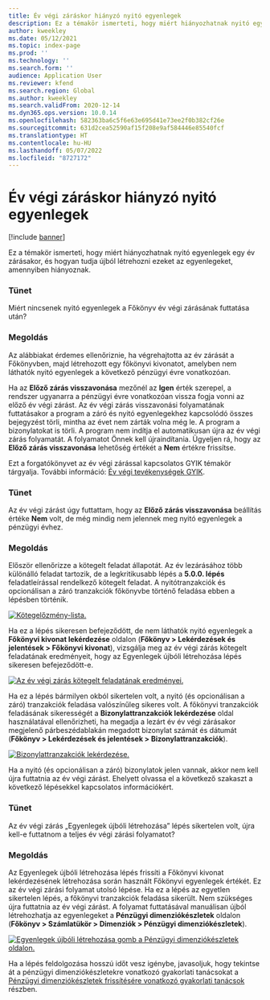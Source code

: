 ```yaml
---
title: Év végi záráskor hiányzó nyitó egyenlegek
description: Ez a témakör ismerteti, hogy miért hiányozhatnak nyitó egyenlegek egy év zárásakor, és hogyan tudja újból létrehozni ezeket az egyenlegeket, amennyiben hiányoznak.
author: kweekley
ms.date: 05/12/2021
ms.topic: index-page
ms.prod: ''
ms.technology: ''
ms.search.form: ''
audience: Application User
ms.reviewer: kfend
ms.search.region: Global
ms.author: kweekley
ms.search.validFrom: 2020-12-14
ms.dyn365.ops.version: 10.0.14
ms.openlocfilehash: 582363ba6c5f6e63e695d41e73ee2f0b382cf26e
ms.sourcegitcommit: 631d2cea52590af15f208e9af584446e85540fcf
ms.translationtype: HT
ms.contentlocale: hu-HU
ms.lasthandoff: 05/07/2022
ms.locfileid: "8727172"
---
```

# <a name="year-end-close-missing-opening-balances"></a>Év végi záráskor hiányzó nyitó egyenlegek

[!include [banner](../includes/banner.md)]

Ez a témakör ismerteti, hogy miért hiányozhatnak nyitó egyenlegek egy év zárásakor, és hogyan tudja újból létrehozni ezeket az egyenlegeket, amennyiben hiányoznak.

### <a name="symptom"></a>Tünet

Miért nincsenek nyitó egyenlegek a Főkönyv év végi zárásának futtatása után? 

### <a name="resolution"></a>Megoldás

Az alábbiakat érdemes ellenőriznie, ha végrehajtotta az év zárását a Főkönyvben, majd létrehozott egy főkönyvi kivonatot, amelyben nem láthatók nyitó egyenlegek a következő pénzügyi évre vonatkozóan.

Ha az **Előző zárás visszavonása** mezőnél az **Igen** érték szerepel, a rendszer ugyanarra a pénzügyi évre vonatkozóan vissza fogja vonni az előző év végi zárást. Az év végi zárás visszavonási folyamatának futtatásakor a program a záró és nyitó egyenlegekhez kapcsolódó összes bejegyzést törli, mintha az évet nem zárták volna még le. A program a bizonylatokat is törli. A program nem indítja el automatikusan újra az év végi zárás folyamatát. A folyamatot Önnek kell újraindítania. Ügyeljen rá, hogy az **Előző zárás visszavonása** lehetőség értékét a **Nem** értékre frissítse.

Ezt a forgatókönyvet az év végi zárással kapcsolatos GYIK témakör tárgyalja. További információ: [Év végi tevékenységek GYIK](faq-year-end-activities.md).

### <a name="symptom"></a>Tünet

Az év végi zárást úgy futtattam, hogy az **Előző zárás visszavonása** beállítás értéke **Nem** volt, de még mindig nem jelennek meg nyitó egyenlegek a pénzügyi évhez.

### <a name="resolution"></a>Megoldás

Először ellenőrizze a kötegelt feladat állapotát. Az év lezárásához több különálló feladat tartozik, de a legkritikusabb lépés a **5.0.0. lépés** feladatleírással rendelkező kötegelt feladat. A nyitótranzakciók és opcionálisan a záró tranzakciók főkönyvbe történő feladása ebben a lépésben történik. 

[![Kötegelőzmény-lista.](./media/yec-mssng-open-blnces-01.png)](./media/yec-mssng-open-blnces-01.png)

Ha ez a lépés sikeresen befejeződött, de nem láthatók nyitó egyenlegek a **Főkönyvi kivonat lekérdezése** oldalon (**Főkönyv > Lekérdezések és jelentések > Főkönyvi kivonat**), vizsgálja meg az év végi zárás kötegelt feladatának eredményeit, hogy az Egyenlegek újbóli létrehozása lépés sikeresen befejeződött-e.

[![Az év végi zárás kötegelt feladatának eredményei.](./media/yec-mssng-open-blnces-02.png)](./media/yec-mssng-open-blnces-02.png)

Ha ez a lépés bármilyen okból sikertelen volt, a nyitó (és opcionálisan a záró) tranzakciók feladása valószínűleg sikeres volt. A főkönyvi tranzakciók feladásának sikerességét a **Bizonylattranzakciók lekérdezése** oldal használatával ellenőrizheti, ha megadja a lezárt év év végi zárásakor megjelenő párbeszédablakán megadott bizonylat számát és dátumát (**Főkönyv > Lekérdezések és jelentések > Bizonylattranzakciók**).

[![Bizonylattranzakciók lekérdezése.](./media/yec-mssng-open-blnces-03.png)](./media/yec-mssng-open-blnces-03.png)

Ha a nyitó (és opcionálisan a záró) bizonylatok jelen vannak, akkor nem kell újra futtatnia az év végi zárást. Ehelyett olvassa el a következő szakaszt a következő lépésekkel kapcsolatos információkért.

### <a name="symptom"></a>Tünet

Az év végi zárás „Egyenlegek újbóli létrehozása” lépés sikertelen volt, újra kell-e futtatnom a teljes év végi zárási folyamatot?

### <a name="resolution"></a>Megoldás

Az Egyenlegek újbóli létrehozása lépés frissíti a Főkönyvi kivonat lekérdezésének létrehozása során használt Főkönyvi egyenlegek értékét.  Ez az év végi zárási folyamat utolsó lépése.  Ha ez a lépés az egyetlen sikertelen lépés, a főkönyvi tranzakciók feladása sikerült.  Nem szükséges újra futtatnia az év végi zárást. A folyamat futtatásával manuálisan újból létrehozhatja az egyenlegeket a **Pénzügyi dimenziókészletek** oldalon (**Főkönyv > Számlatükör > Dimenziók > Pénzügyi dimenziókészletek**).

[![Egyenlegek újbóli létrehozása gomb a Pénzügyi dimenziókészletek oldalon.](./media/yec-mssng-open-blnces-04.png)](./media/yec-mssng-open-blnces-04.png)

Ha a lépés feldolgozása hosszú időt vesz igénybe, javasoljuk, hogy tekintse át a pénzügyi dimenziókészletekre vonatkozó gyakorlati tanácsokat a [Pénzügyi dimenziókészletek frissítésére vonatkozó gyakorlati tanácsok](https://community.dynamics.com/365/financeandoperations/b/dynamics-365-finance-blog/posts/best-practices-for-updating-financial-dimension-set-dimension-sets) részben. 

